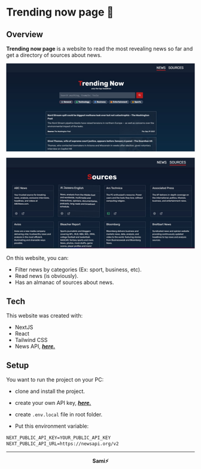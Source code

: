 Trending now page 📰 
=============

## Overview

**Trending now page** is a website to read the most revealing news so far and get a directory of sources about news.

![news page](./screenshots/screenshot-news.jpg "news page screenshot")

![sources page](./screenshots/screenshot-sources.jpg "sources page screenshot")

On this website, you can: 
- Filter news by categories (Ex: sport, business, etc).
 - Read news (is obviously).
- Has an almanac of sources about news.

## Tech

This website was created with:

- NextJS
- React
- Tailwind CSS
- News API, ***<a href="http://newsapi.org/">here.</a>***

## Setup

You want to run the project on your PC:
- clone and install the project.

- create your own API key,  ***<a href="http://newsapi.org/">here.</a>*** 

- create ```.env.local``` file in root folder.

- Put this environment variable:
```
NEXT_PUBLIC_API_KEY=YOUR_PUBLIC_API_KEY
NEXT_PUBLIC_API_URL=https://newsapi.org/v2
```

----
<div style="text-align:center;">
 <strong>Sami⚡</strong>
</div>
